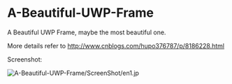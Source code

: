 # A-Beautiful-UWP-Frame
A Beautiful UWP Frame, maybe the most beautiful one.

More details refer to http://www.cnblogs.com/hupo376787/p/8186228.html


Screenshot:

![A-Beautiful-UWP-Frame/ScreenShot/en1.jp](https://github.com/hupo376787/A-Beautiful-UWP-Frame/blob/master/ScreenShot/en1.jpg)
